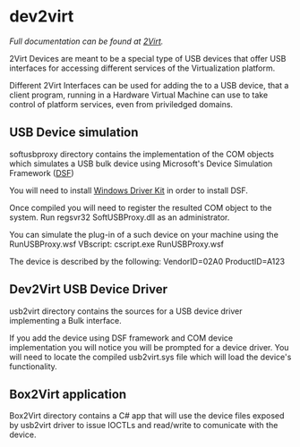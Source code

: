 dev2virt
========

*Full documentation can be found at [2Virt](http://www.2virt.com).*

2Virt Devices are meant to be a special type of USB devices that offer USB interfaces for accessing different services of the Virtualization platform.

Different 2Virt Interfaces can be used for adding the to a USB device, that a client program, running in a Hardware Virtual Machine can use to take control of platform services, even from priviledged domains.

USB Device simulation
-------------------------

softusbproxy directory contains the implementation of the COM objects which simulates a USB bulk device using Microsoft's Device Simulation Framework ([DSF](http://msdn.microsoft.com/en-us/library/windows/hardware/gg454516.aspx))

You will need to install [Windows Driver Kit](http://www.microsoft.com/en-us/download/details.aspx?id=11800) in order to install DSF.

Once compiled you will need to register the resulted COM object to the system. Run regsvr32 SoftUSBProxy.dll as an administrator.

You can simulate the plug-in of a such device on your machine using the RunUSBProxy.wsf VBscript: cscript.exe RunUSBProxy.wsf

The device is described by the following:
 VendorID=02A0
 ProductID=A123

Dev2Virt USB Device Driver
-------------------------

usb2virt directory contains the sources for a USB device driver implementing a Bulk interface.

If you add the device using DSF framework and COM device implementation you will notice you will be prompted for a device driver.
You will need to locate the compiled usb2virt.sys file which will load the device's functionality.

Box2Virt application
-------------------------

Box2Virt directory contains a C# app that will use the device files exposed by usb2virt driver to issue IOCTLs and read/write to comunicate with the device.


